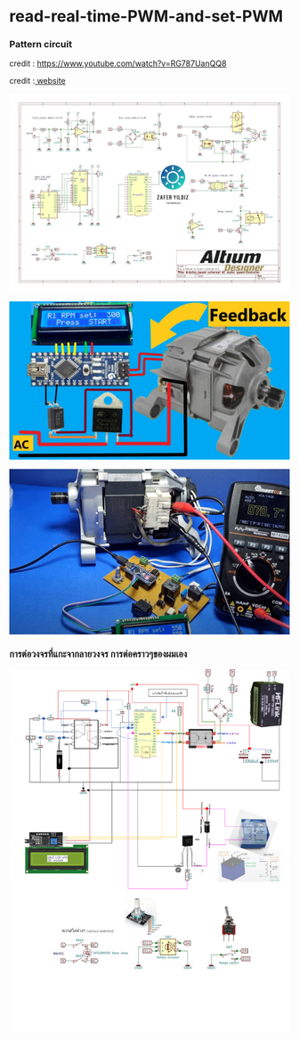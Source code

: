 # read-real-time-PWM-and-set-PWM

### Pattern circuit

credit : https://www.youtube.com/watch?v=RG787UanQQ8
<p>credit :<a href="https://usamodelkina.ru/14807-vtorichnoe-ispolzovanie-detalej-stiralnoj-mashiny-mikrovolnovoj-pechi-dlja-izgotovlenija-povorotnogo-stola.html?utm_referrer=https%3A%2F%2Fwww.google.com%2F"> website</a></p>

<p align="center">
  <img src="/AC_motor_PID_control/shematic.jpg" />
</p>
<p align="center">
  <img src="/AC_motor_PID_control/m.jpg" />
</p>
<p align="center">
  <img src="/AC_motor_PID_control/1.png" />
</p>

### การต่อวงจรที่แกะจากลายวงจร การต่อคราวๆของผมเอง
<p align="center">
  <img src="/AC_motor_PID_control/Doc1-1.png" />
</p>
